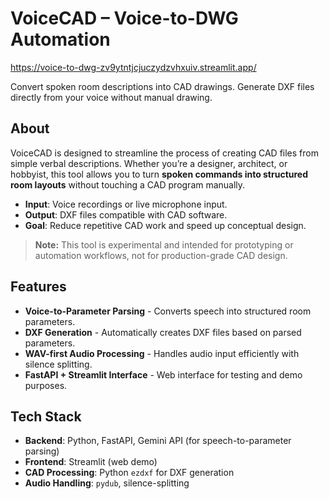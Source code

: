 # VoiceCAD – Voice-to-DWG Automation
https://voice-to-dwg-zv9ytntjcjuczydzvhxuiv.streamlit.app/

Convert spoken room descriptions into CAD drawings. Generate DXF files directly from your voice without manual drawing.  

## About
VoiceCAD is designed to streamline the process of creating CAD files from simple verbal descriptions. Whether you’re a designer, architect, or hobbyist, this tool allows you to turn **spoken commands into structured room layouts** without touching a CAD program manually.  

- **Input**: Voice recordings or live microphone input.  
- **Output**: DXF files compatible with CAD software.  
- **Goal**: Reduce repetitive CAD work and speed up conceptual design.

> **Note:** This tool is experimental and intended for prototyping or automation workflows, not for production-grade CAD design.

## Features
- **Voice-to-Parameter Parsing** - Converts speech into structured room parameters.  
- **DXF Generation** - Automatically creates DXF files based on parsed parameters.  
- **WAV-first Audio Processing** - Handles audio input efficiently with silence splitting.  
- **FastAPI + Streamlit Interface** - Web interface for testing and demo purposes.

## Tech Stack
- **Backend**: Python, FastAPI, Gemini API (for speech-to-parameter parsing)  
- **Frontend**: Streamlit (web demo)  
- **CAD Processing**: Python `ezdxf` for DXF generation  
- **Audio Handling**: `pydub`, silence-splitting
